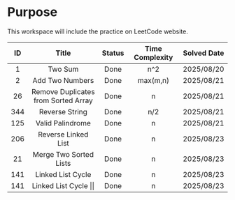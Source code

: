 # Purpose
This workspace will include the practice on LeetCode website. 

| ID | Title  | Status | Time Complexity | Solved Date |
| :--: | :--: | :----: | :-------------: | :--: |
| 1 | Two Sum | Done | n^2 | 2025/08/20 |
| 2 | Add Two Numbers | Done | max(m,n) | 2025/08/21 |
| 26 | Remove Duplicates from Sorted Array | Done | n | 2025/08/21 |
| 344 | Reverse String | Done | n/2 | 2025/08/21 |
| 125 | Valid Palindrome | Done | n | 2025/08/21 |
| 206 | Reverse Linked List | Done | n | 2025/08/23 |
| 21 | Merge Two Sorted Lists | Done | n | 2025/08/23 |
| 141 | Linked List Cycle | Done | n | 2025/08/23 | 
| 141 | Linked List Cycle \|\| | Done | n | 2025/08/23 | 